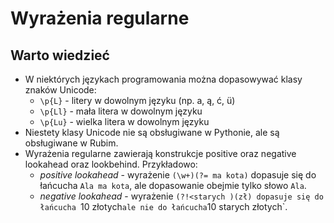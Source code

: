 # Wyrażenia regularne

## 

## Warto wiedzieć

* W niektórych językach programowania można dopasowywać klasy znaków Unicode:
  * `\p{L}` - litery w dowolnym języku (np. a, ą, ć, ü)
  * `\p{Ll}` - mała litera w dowolnym języku
  * `\p{Lu}` - wielka litera w dowolnym języku
* Niestety klasy Unicode nie są obsługiwane w Pythonie, ale są obsługiwane w Rubim.
* Wyrażenia regularne zawierają konstrukcje positive oraz negative lookahead oraz lookbehind. Przykładowo:
  * *positive lookahead* - wyrażenie `(\w+)(?= ma kota)` dopasuje się do łańcucha `Ala ma kota`, ale dopasowanie obejmie tylko słowo
  `Ala`.
  * *negative lookahead* - wyrażenie `(?!<starych )(zł) dopasuje się do łańcucha `10 złotych` ale nie do łańcucha `10
    starych złotych`.
